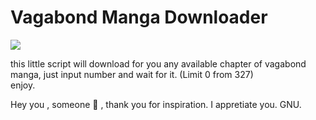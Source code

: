 # Vagabond Manga Downloader


<img src="https://w.wallhaven.cc/full/85/wallhaven-85p79o.jpg">

this little script will download for you any available chapter of vagabond manga, just input number and wait for it. (Limit 0 from 327) \
enjoy.


Hey you , someone 🤍 , thank you for inspiration. I appretiate you. GNU.
